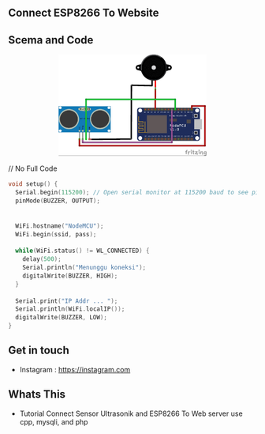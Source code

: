 ## Connect ESP8266 To Website

## Scema and Code

<center><img src="skema.jpg" width="300"></center>

// No Full Code

```cpp
void setup() {
  Serial.begin(115200); // Open serial monitor at 115200 baud to see ping results.
  pinMode(BUZZER, OUTPUT);
  

  WiFi.hostname("NodeMCU");
  WiFi.begin(ssid, pass);

  while(WiFi.status() != WL_CONNECTED) {
    delay(500);
    Serial.println("Menunggu koneksi");  
    digitalWrite(BUZZER, HIGH);
  }

  Serial.print("IP Addr ... ");
  Serial.println(WiFi.localIP());
  digitalWrite(BUZZER, LOW);
}


```
## Get in touch

- Instagram : https://instagram.com

## Whats This

- Tutorial Connect Sensor Ultrasonik and ESP8266 To Web server use cpp, mysqli, and php
